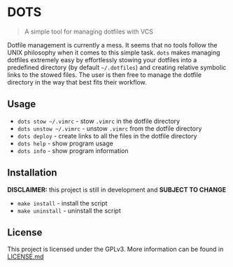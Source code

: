 # DOTS

> A simple tool for managing dotfiles with VCS

Dotfile management is currently a mess. It seems that no tools follow the UNIX
philosophy when it comes to this simple task. `dots` makes managing dotfiles
extremely easy by effortlessly stowing your dotfiles into a predefined directory
(by default `~/.dotfiles`) and creating relative symbolic links to the stowed
files. The user is then free to manage the dotfile directory in the way that
best fits their workflow.

## Usage

* `dots stow ~/.vimrc` - stow `.vimrc` in the dotfile directory
* `dots unstow ~/.vimrc` - unstow `.vimrc` from the dotfile directory
* `dots deploy` - create links to all the files in the dotfile directory
* `dots help` - show program usage
* `dots info` - show program information

## Installation

**DISCLAIMER:** this project is still in development and **SUBJECT TO CHANGE**

* `make install` - install the script
* `make uninstall` - uninstall the script

## License

This project is licensed under the GPLv3. More information can be found in
[LICENSE.md](LICENSE.md)
